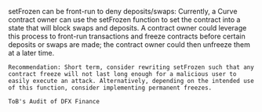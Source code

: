 setFrozen can be front-run to deny deposits/swaps: Currently, a Curve contract owner can use the setFrozen function to set the contract into a state that will block swaps and deposits. A contract owner could leverage this process to front-run transactions and freeze contracts before certain deposits or swaps are made; the contract owner could then unfreeze them at a later time.

    Recommendation: Short term, consider rewriting setFrozen such that any contract freeze will not last long enough for a malicious user to easily execute an attack. Alternatively, depending on the intended use of this function, consider implementing permanent freezes.

    ToB's Audit of DFX Finance